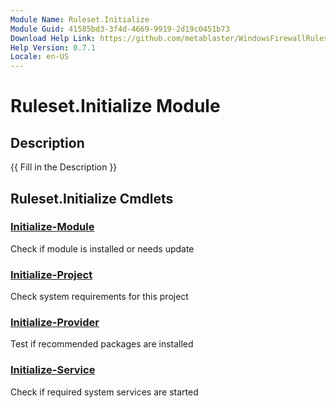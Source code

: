 ```yaml
---
Module Name: Ruleset.Initialize
Module Guid: 41585bd3-3f4d-4669-9919-2d19c0451b73
Download Help Link: https://github.com/metablaster/WindowsFirewallRuleset/tree/master/Config/HelpContent/0.7.1
Help Version: 0.7.1
Locale: en-US
---
```


# Ruleset.Initialize Module

## Description

{{ Fill in the Description }}

## Ruleset.Initialize Cmdlets

### [Initialize-Module](Initialize-Module.md)

Check if module is installed or needs update

### [Initialize-Project](Initialize-Project.md)

Check system requirements for this project

### [Initialize-Provider](Initialize-Provider.md)

Test if recommended packages are installed

### [Initialize-Service](Initialize-Service.md)

Check if required system services are started
